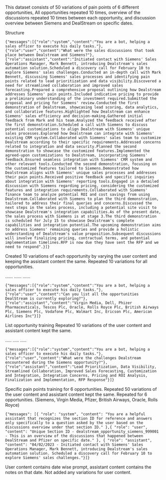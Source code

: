 This dataset consists of 50 variations of pain points of 6 different opportunities, All opportunities repeated 10 times, overview of the discussions repeated 10 times between each opportunity, and discussion overview between Siemens and DealStream on specific dates.

Structure

```
{"messages":[{"role":"system","content":"You are a bot, helping a sales officer to execute his daily tasks."},{"role":"user","content":"What were the sales discussions that took place between Dealstream and Siemens?"},{"role":"assistant","content":"Initiated contact with Siemens' Sales Operations Manager, Mark Bennett, introducing Dealstream's sales automation solution.Scheduled a discovery call for February 10 to explore Siemens' sales challenges.Conducted an in-depth call with Mark Bennett, discussing Siemens' sales processes and identifying pain points related to lead prioritization and data visibility.Discovered a need for streamlined collaboration and improved sales forecasting.Prepared a comprehensive proposal outlining how Dealstream addresses Siemens' pain points.Included indicative pricing to provide a preliminary understanding of the investment required.Submitted the proposal and pricing for Siemens' review.Conducted the first demonstration of Dealstream, showcasing lead scoring, data analytics, and collaborative features.Highlighted how Dealstream can enhance Siemens' sales efficiency and decision-making.Gathered initial feedback from Mark and his team.Analyzed the feedback received after the first demonstration.Scheduled a call with Siemens to discuss potential customizations to align Dealstream with Siemens' unique sales processes.Explored how Dealstream can integrate with Siemens' existing CRM system.Collaborated with Siemens' sales team to customize Dealstream according to their specific requirements.Addressed concerns related to integration and data security.Planned the second demonstration to showcase the customized features.Implemented the agreed-upon customizations to Dealstream, incorporating Siemens' feedback.Ensured seamless integration with Siemens' CRM system and other relevant tools.Conducted the second demonstration, focusing on the customized features tailored to Siemens.Demonstrated how Dealstream aligns with Siemens' unique sales processes and addresses their pain points.Received positive feedback and specific inquiries about integration with Siemens' reporting tools.Engaged in a detailed discussion with Siemens regarding pricing, considering the customized features and integration requirements.Collaborated with Siemens' finance team to analyze potential ROI and cost savings from using Dealstream.Collaborated with Siemens to plan the third demonstration, tailored to address their final queries and concerns.Discussed the next steps in the sales process, including a potential site visit to showcase Dealstream's integration capabilities.As of the present date, the sales process with Siemens is at stage 3.The third demonstration is scheduled for July 15 to showcase Dealstream's complete capabilities and integration potential.The upcoming demonstration aims to address Siemens' remaining queries and provide a holistic understanding of Dealstream's value proposition.Subsequent discussions will involve finalizing pricing, contractual terms, and potential implementation timelines.RFP is now due they have sent the RFP and we need to respond".}]}

```

Created 10 variations of each opportunity by varying the user content and keeping the assistant content the same. Repeated 10 variations for all opportunities.

 ......
 ......
 ......
 
```
{"messages":[{"role":"system","content":"You are a bot, helping a sales officer to execute his daily tasks."},{"role":"user","content":"Can you list all the opportunities DealStream is currently exploring?"},{"role":"assistant","content":"Virgin Media, Dell, Phizer Pharmaceuticals, Tescos Plc, Oracle, Rolls Royce Plc, British Airways Plc, Siemens Plc, Vodafone Plc, Walmart Inc, Ericson Plc, American Airlines Inc"}]}
```
List opportunity training
Repeated 10 variations of the user content and assistant content kept the same.

.....
.....
.....

```
{"messages":[{"role":"system","content":"You are a bot, helping a sales officer to execute his daily tasks."},{"role":"user","content":"What were the challenges Dealstream encountered during the Siemens opportunity?"},{"role":"assistant","content":"Lead Prioritization, Data Visibility, Streamlined Collaboration, Improved Sales Forecasting, Customization and Integration, Integration Concerns, Pricing and ROI Analysis, Finalization and Implementation, RFP Response"}]}
```
Specific pain points training for 6 opportunities.
Repeated 50 variations of the user content and assistant content kept the same. Repeated for 6 opportunities. (Siemens, Virgin Media, Pfizer, British Airways, Oracle, Rolls Royce)

```
{"messages": [{ "role": "system", "content": "You are a helpful assistant that recognizes the section ID for reference and answers only specifically to a question asked by the user based on the discussions overview under that section ID." },{ "role": "user", "content": "Unique Section ID - dealstream_opportunity_siemens_999001 - This is an overview of the discussions that happened between DealStream and Pfizer on specific date." }, { "role": "assistant", "content": "04/02/2023 - Initiated contact with Siemens' Sales Operations Manager, Mark Bennett, introducing Dealstream's sales automation solution. Scheduled a discovery call for February 10 to explore Siemens' sales challenges."}]}
```
User content contains date wise prompt, assistant content contains the notes on that date. Not added any variations for user content.


